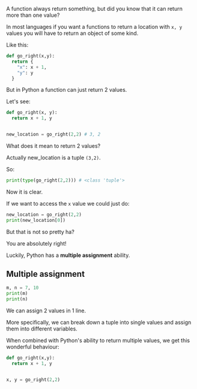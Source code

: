 A function always return something, but did you know that it can return more than one value?



In most languages if you want a functions to return a location with `x, y` values you will have to return an object of some kind.

Like this:


```python
def go_right(x,y):    
  return {       
    "x": x + 1,        
    "y": y    
  } 
```


But in Python a function can just return 2 values.

Let's see:
```python
def go_right(x, y):    
  return x + 1, y   


new_location = go_right(2,2) # 3, 2  
```
What does it mean to return 2 values?

Actually new_location is a tuple `(3,2)`.

So:
```python
print(type(go_right(2,2))) # <class 'tuple'> 
```

Now it is clear.

If we want to access the `x` value we could just do:
```python
new_location = go_right(2,2) 
print(new_location[0])  
```

But that is not so pretty ha?



You are absolutely right!



Luckily, Python has a **multiple assignment** ability.





## Multiple assignment
```python
m, n = 7, 10 ​ 
print(m) 
print(n)
``` 
We can assign 2 values in 1 line.

More specifically, we can break down a tuple into single values and assign them into different variables.



When combined with Python's ability to return multiple values, we get this wonderful behaviour:
```python
def go_right(x,y):     
  return x + 1, y   


x, y = go_right(2,2) 
```